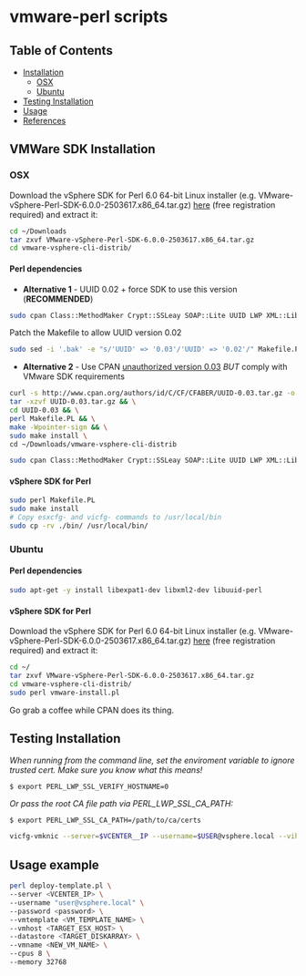 # vmware-perl scripts

## Table of Contents

* [Installation](#vmware-sdk-installation)
  * [OSX](#osx)
  * [Ubuntu](#ubuntu)
* [Testing Installation](#testing)
* [Usage](#usage-example)
* [References](#references)

## VMWare SDK Installation

### OSX

Download the vSphere SDK for Perl 6.0 64-bit Linux installer (e.g. VMware-vSphere-Perl-SDK-6.0.0-2503617.x86_64.tar.gz) [here](https://my.vmware.com/group/vmware/get-download?downloadGroup=SDKPERL600) (free registration required) and extract it:
```bash
cd ~/Downloads
tar zxvf VMware-vSphere-Perl-SDK-6.0.0-2503617.x86_64.tar.gz
cd vmware-vsphere-cli-distrib/
```

#### Perl dependencies

* **Alternative 1** - UUID 0.02 + force SDK to use this version (**RECOMMENDED**)

```bash
sudo cpan Class::MethodMaker Crypt::SSLeay SOAP::Lite UUID LWP XML::LibXML Data::Dumper
```

Patch the Makefile to allow UUID version 0.02
```bash
sudo sed -i '.bak' -e "s/'UUID' => '0.03'/'UUID' => '0.02'/" Makefile.PL
```

* **Alternative 2** - Use CPAN [unauthorized version 0.03](http://search.cpan.org/~cfaber/UUID-0.03/) *BUT* comply with VMware SDK requirements

```bash
curl -s http://www.cpan.org/authors/id/C/CF/CFABER/UUID-0.03.tar.gz -o UUID-0.03.tar.gz && \
tar -xzvf UUID-0.03.tar.gz && \
cd UUID-0.03 && \
perl Makefile.PL && \
make -Wpointer-sign && \
sudo make install \
cd ~/Downloads/vmware-vsphere-cli-distrib
```

```bash
sudo cpan Class::MethodMaker Crypt::SSLeay SOAP::Lite UUID LWP XML::LibXML Data::Dumper
```

#### vSphere SDK for Perl

```bash
sudo perl Makefile.PL
sudo make install
# Copy esxcfg- and vicfg- commands to /usr/local/bin
sudo cp -rv ./bin/ /usr/local/bin/
```

### Ubuntu

#### Perl dependencies

```bash
sudo apt-get -y install libexpat1-dev libxml2-dev libuuid-perl
```

#### vSphere SDK for Perl

Download the vSphere SDK for Perl 6.0 64-bit Linux installer (e.g. VMware-vSphere-Perl-SDK-6.0.0-2503617.x86_64.tar.gz) [here](https://my.vmware.com/group/vmware/get-download?downloadGroup=SDKPERL600) (free registration required) and extract it:

```bash
cd ~/
tar zxvf VMware-vSphere-Perl-SDK-6.0.0-2503617.x86_64.tar.gz
cd vmware-vsphere-cli-distrib/
sudo perl vmware-install.pl
```

Go grab a coffee while CPAN does its thing.

## Testing Installation

_When running from the command line, set the enviroment variable to ignore trusted cert.
Make sure you know what this means!_
```
$ export PERL_LWP_SSL_VERIFY_HOSTNAME=0
```
_Or pass the root CA file path via PERL_LWP_SSL_CA_PATH:_
```
$ export PERL_LWP_SSL_CA_PATH=/path/to/ca/certs
```


```bash
vicfg-vmknic --server=$VCENTER__IP --username=$USER@vsphere.local --vihost=$VHOST --list
```

## Usage example

```bash
perl deploy-template.pl \
--server <VCENTER_IP> \
--username "user@vsphere.local" \
--password <password> \
--vmtemplate <VM_TEMPLATE_NAME> \
--vmhost <TARGET_ESX_HOST> \
--datastore <TARGET_DISKARRAY> \
--vmname <NEW_VM_NAME> \
--cpus 8 \
--memory 32768
```
